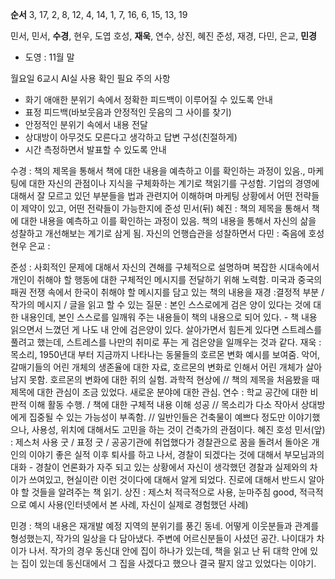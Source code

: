 **순서** 3, 17, 2, 8, 12,
4, 14, 1, 7, 16,
6, 15, 13, 19

민서, 민서, **수경**, 현우, 도엽
호성, **재욱**, 연수, 상진, 혜진
준성, 재경, 다민, 은교, **민경**
- 도영 : 11월 말

월요일 6교시 AI실 사용 확인 필요
주의 사항
- 화기 애애한 분위기 속에서 정확한 피드백이 이루어질 수 있도록 안내
- 표정 피드백(바보웃음과 안정적인 웃음의 그 사이를 찾기)
- 안정적인 분위기 속에서 내용 전달
- 상대방이 아무것도 모른다고 생각하고 답변 구성(친절하게)
- 시간 측정하면서 발표할 수 있도록 안내


수경 : 책의 제목을 통해서 책에 대한 내용을 예측하고 이를 확인하는 과정이 있음., 마케팅에 대한 자신의 관점이나 지식을 구체화하는 계기로 책읽기를 구성함. 기업의 경영에 대해서 잘 모르고 있던 부분들을 법과 관련지어 이해하며 마케팅 상황에서 어떤 전략들이 제약이 있고, 어떤 전략들이 가능한지에 
준성
민서(뒤)
혜진 : 책의 제목을 통해서 책에 대한 내용을 예측하고 이를 확인하는 과정이 있음. 책의 내용을 통해서 자신의 삶을 성찰하고 개선해보는 계기로 삼게 됨. 자신의 언행습관을 성찰하면서 
다민 : 죽음에 
호성
현우
은교 : 

준성 : 사회적인 문제에 대해서 자신의 견해를 구체적으로 설명하며 복잡한 시대속에서 개인이 취해야 할 행동에 대한 구체적인 메시지를 전달하기 위해 노력함. 미국과 중국의 패권 전쟁 속에서 한국이 취해야 할 메시지를 담고 있는 책의 내용을
재경 :결정적 부분 / 작가의 메시지 / 글을 읽고 할 수 있는 질문 : 본인 스스로에게 검은 양이 있다는 것에 대한 내용인데, 본인 스스로를 일깨워 주는 내용들이 책의 내용으로 되어 있다. - 책 내용 읽으면서 느꼈던 게 나도 내 안에 검은양이 있다. 살아가면서 힘든게 있다면 스트레스를 풀려고 했는데, 스트레스를 나만의 취미로 푸는 게 검은양을 일깨우는 것과 같다. 
재욱 : 목소리, 1950년대 부터 지금까지 나타나는 동물들의 호르몬 변화 예시를 보여줌. 악어, 갈매기들의 어린 개체의 생존율에 대한 자료, 호르몬의 변화로 인해서 어린 개체가 살아남지 못함. 호르몬의 변화에 대한 쥐의 실험. 과학적 현상에 // 책의 제목을 처음봤을 때 제목에 대한 관심이 조금 있었다. 새로운 분야에 대한 관심.
연수 : 학교 공간에 대한 비판적 이해 활동 수행. / 책에 대한 구체적 내용 이해 성공 // 목소리가 다소 작아서 상대방에게 집중될 수 있는 가능성이 부족함. // 일반인들은 건축물이 예쁘다 정도만 이야기했으나, 사용성, 위치에 대해서도 고민을 하는 것이 건축가의 관점이다.
혜진
호성
민서(앞) : 제스처 사용 굿 / 표정 굿 / 공공기관에 취업했다가 경찰관으로 꿈을 돌려서 돌아온 개인의 이야기 좋은 실적 이후 퇴사를 하고 나서, 경찰이 되겠다는 것에 대해서 부모님과의 대화 - 경찰이 언론화가 자주 되고 있는 상황에서 자신이 생각했던 경찰과 실제와의 차이가 쓰여있고, 현실이란 이런 것이다에 대해서 알게 되었다. 진로에 대해서 반드시 알아야 할 것들을 알려주는 책 읽기. 
상진 : 제스처 적극적으로 사용, 눈마주침 good, 적극적으로 예시 사용(인터넷에서 본 사례, 자신이 실제로 경험했던 사례)


민경 : 책의 내용은 재개발 예정 지역의 분위기를 풍긴 동네. 어떻게 이웃분들과 관계를 형성했는지, 작가의 일상을 다 담아냈다. 주변에 어르신분들이 사셨던 공간. 나이대가 차이가 나서. 작가의 경우
동신대 안에 집이 하나가 있는데, 책을 읽고 난 뒤 대학 안에 있는 집이 있는데 동신대에서 그 집을 사겠다고 했으나 결국 팔지 않고 있었다는 이야기. 
